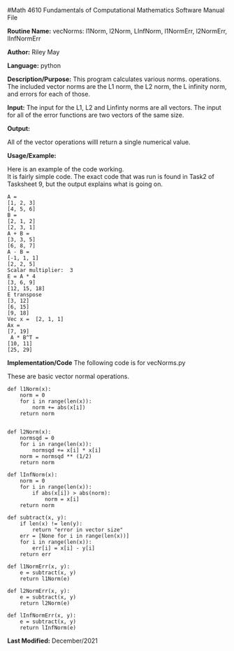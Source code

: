 #Math 4610 Fundamentals of Computational Mathematics Software Manual File


**Routine Name:**           vecNorms: l1Norm, l2Norm, LInfNorm, l1NormErr, l2NormErr, lInfNormErr

**Author:** Riley May

**Language:** python

**Description/Purpose:** This program calculates various norms.  operations.  The included vector norms are the L1 norm, the L2 norm, the L infinity norm, and errors for each of those. 

**Input:** The input for the L1, L2 and Linfinty norms are all vectors. 
The input for all of the error functions are two vectors of the same size. 


**Output:** 

All of the vector operations willl return a single numerical value. 


**Usage/Example:**

Here is an example of the code working.     
It is fairly simple code. The exact code that was run is found in Task2 of Tasksheet 9, but the output explains what is going on. 

    
    A = 
    [1, 2, 3]
    [4, 5, 6]
    B = 
    [2, 1, 2]
    [2, 3, 1]
    A + B =
    [3, 3, 5]
    [6, 8, 7]
    A - B =
    [-1, 1, 1]
    [2, 2, 5]
    Scalar multiplier:  3
    E = A * 4
    [3, 6, 9]
    [12, 15, 18]
    E transpose
    [3, 12]
    [6, 15]
    [9, 18]
    Vec x =  [2, 1, 1]
    Ax = 
    [7, 19]
     A * B^T = 
    [10, 11]
    [25, 29]


**Implementation/Code** The following code is for  vecNorms.py

These are basic vector normal operations. 

    def l1Norm(x):
        norm = 0
        for i in range(len(x)):
            norm += abs(x[i])
        return norm


    def l2Norm(x):
        normsqd = 0
        for i in range(len(x)):
            normsqd += x[i] * x[i]
        norm = normsqd ** (1/2)
        return norm

    def lInfNorm(x):
        norm = 0
        for i in range(len(x)):
            if abs(x[i]) > abs(norm):
                norm = x[i]
        return norm

    def subtract(x, y):
        if len(x) != len(y):
            return "error in vector size"
        err = [None for i in range(len(x))]
        for i in range(len(x)):
            err[i] = x[i] - y[i]
        return err

    def l1NormErr(x, y):
        e = subtract(x, y)
        return l1Norm(e)

    def l2NormErr(x, y):
        e = subtract(x, y)
        return l2Norm(e)

    def lInfNormErr(x, y):
        e = subtract(x, y)
        return lInfNorm(e)






**Last Modified:** December/2021
